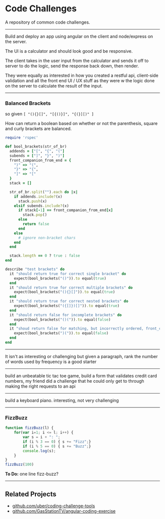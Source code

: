 Code Challenges
===============

A repository of common code challenges.

---

Build and deploy an app using angular on the client and node/express on the server.

The UI is a calculator and should look good and be responsive.

The client takes in the user input from the calculator and sends it off to server to do the logic, send the response back down, then render.

They were equally as interested in how you created a restful api, client-side validation and all the front end UI / UX stuff as they were w the logic done on the server to calculate the result of the input.

---

### Balanced Brackets

so given ```[ "(){}[]", "[{()}]", "{(}][)" ]```

How can return a boolean based on whether or not the parenthesis, square and curly brackets are balanced.

```ruby
require 'rspec'

def bool_brackets(str_of_br)
  addends = ["[", "{", "("]
  subends = ["]", "}", ")"]
  front_companion_from_end = {
    ")" => "(",
    "}" => "{",
    "]" => "["
  }
  stack = []

  str_of_br.split("").each do |x|
    if addends.include?(x)
      stack.push(x)
    elsif subends.include?(x)
      if stack[-1] == front_companion_from_end[x]
        stack.pop()
      else
        return false
      end
    else
      # ignore non-bracket chars
    end
  end

  stack.length == 0 ? true : false
end

describe "test brackets" do
  it "should return true for correct single bracket" do
    expect(bool_brackets("()")).to equal(true)
  end
  it "should return true for correct multiple brackets" do
    expect(bool_brackets("(){}[]")).to equal(true)
  end
  it "should return true for correct nested brackets" do
    expect(bool_brackets("({[]})[]")).to equal(true)
  end
  it "should return false for incomplete brackets" do
    expect(bool_brackets("()(")).to equal(false)
  end
  it "shoud return false for matching, but incorrectly ordered, front_companion_from_end" do
    expect(bool_brackets(")(")).to equal(false)
  end
end

```

---

It isn't as interesting or challenging but given a paragraph, rank the number of words used by frequency is a good starter

---

build an unbeatable tic tac toe game, build a form that validates credit card numbers, my friend did a challenge that he could only get to through making the right requests to an api

---

build a keyboard piano. interesting, not very challenging

---

### FizzBuzz

```js
function fizzBuzz(l) {
    for(var i=1; i <= l; i++) {
        var s = i + ": ";
        if (i % 3 == 0) { s += "Fizz";}
        if (i % 5 == 0) { s += "Buzz";}
        console.log(s);
    }
}
fizzBuzz(100)
```

**To Do:** one line fizz-buzz?

---

## Related Projects

* [github.com/uber/coding-challenge-tools](https://github.com/uber/coding-challenge-tools)
* [github.com/GasStationTV/angular-coding-exercise](https://github.com/GasStationTV/angular-coding-exercise)

